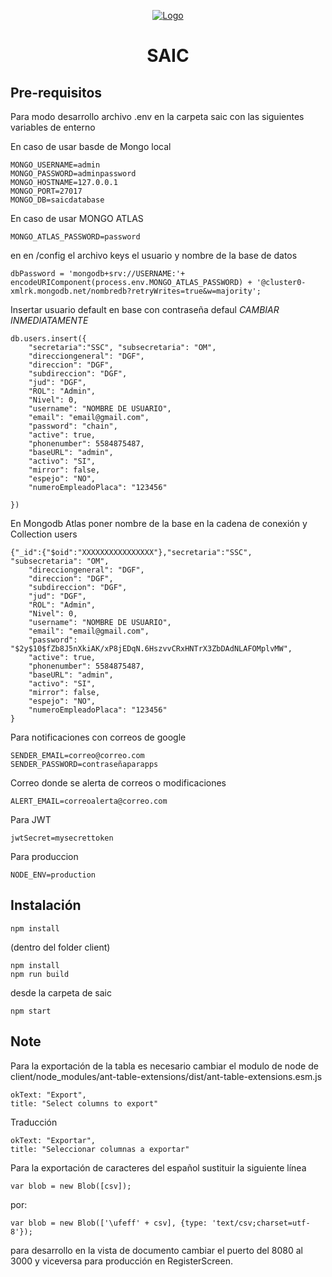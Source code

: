 
<p align="center">
  <a href="https://github.com/RaulGrimaldo/saic">
        <img alt="Logo" src="https://i.ibb.co/FH4P5d2/saic.png" />
  </a>
  <h1 align="center">
   SAIC
  </h1>
</p>

## Pre-requisitos

Para modo desarrollo archivo .env en la carpeta saic con las siguientes variables de enterno


En caso de usar basde de Mongo local
```shell
MONGO_USERNAME=admin
MONGO_PASSWORD=adminpassword
MONGO_HOSTNAME=127.0.0.1
MONGO_PORT=27017
MONGO_DB=saicdatabase
```

En caso de usar MONGO ATLAS
```shell
MONGO_ATLAS_PASSWORD=password
```
en en /config el archivo keys el usuario y nombre de la base de datos
```shell
dbPassword = 'mongodb+srv://USERNAME:'+ encodeURIComponent(process.env.MONGO_ATLAS_PASSWORD) + '@cluster0-xmlrk.mongodb.net/nombredb?retryWrites=true&w=majority';
```
Insertar usuario default en base con contraseña defaul *CAMBIAR INMEDIATAMENTE*
```shell
db.users.insert({	
	"secretaria":"SSC", "subsecretaria": "OM",
    "direcciongeneral": "DGF",
	"direccion": "DGF",
	"subdireccion": "DGF",
	"jud": "DGF",
	"ROL": "Admin",
	"Nivel": 0,	
	"username": "NOMBRE DE USUARIO",
	"email": "email@gmail.com",
	"password": "chain",
	"active": true,
	"phonenumber": 5584875487,
    "baseURL": "admin",
  	"activo": "SI",
	"mirror": false,
	"espejo": "NO",
	"numeroEmpleadoPlaca": "123456"

})
```
En Mongodb Atlas poner nombre de la base en la cadena de conexión y Collection users
```shell
{"_id":{"$oid":"XXXXXXXXXXXXXXXX"},"secretaria":"SSC", "subsecretaria": "OM",
    "direcciongeneral": "DGF",
	"direccion": "DGF",
	"subdireccion": "DGF",
	"jud": "DGF",
	"ROL": "Admin",
	"Nivel": 0,	
	"username": "NOMBRE DE USUARIO",
	"email": "email@gmail.com",
	"password": "$2y$10$fZb8J5nXkiAK/xP8jEDqN.6HszvvCRxHNTrX3ZbDAdNLAFOMplvMW",
	"active": true,
	"phonenumber": 5584875487,
    "baseURL": "admin",
  	"activo": "SI",
	"mirror": false,
	"espejo": "NO",
	"numeroEmpleadoPlaca": "123456"
}
```
Para notificaciones con correos de google
```shell
SENDER_EMAIL=correo@correo.com
SENDER_PASSWORD=contraseñaparapps
```
Correo donde se alerta de correos o modificaciones
```shell
ALERT_EMAIL=correoalerta@correo.com
```
Para JWT
```shell
jwtSecret=mysecrettoken
```
Para produccion
```shell
NODE_ENV=production
```

## Instalación

```shell
npm install
```
(dentro del folder client)

```shell
npm install
npm run build
```

desde la carpeta de saic 
```shell
npm start
```
## Note

Para la exportación de la tabla es necesario cambiar el modulo de node de client/node_modules/ant-table-extensions/dist/ant-table-extensions.esm.js
```shell
okText: "Export",
title: "Select columns to export"
```
Traducción
```shell
okText: "Exportar",
title: "Seleccionar columnas a exportar"
```
Para la exportación de caracteres del español sustituir la siguiente línea
```shell
var blob = new Blob([csv]);
```
por: 
```shell
var blob = new Blob(['\ufeff' + csv], {type: 'text/csv;charset=utf-8'});
```

para desarrollo en la vista de documento cambiar el puerto del 8080 al 3000 y viceversa para producción en RegisterScreen.







